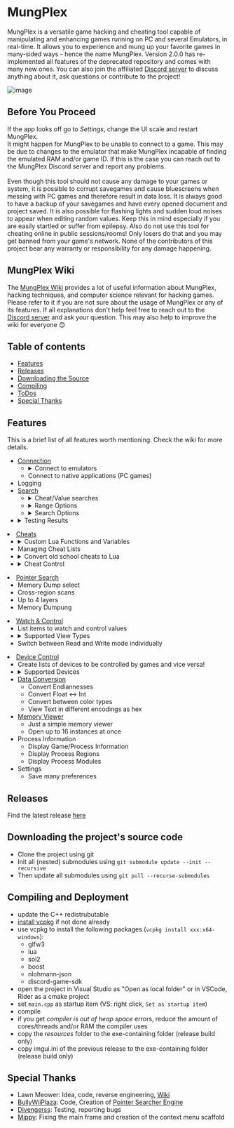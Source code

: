 # MungPlex

MungPlex is a versatile game hacking and cheating tool capable of manipulating and enhancing games running on PC and several Emulators, in real-time. It allows you to experience and mung up your favorite games in many-sided ways - hence the name MungPlex. Version 2.0.0 has re-implemented all features of the deprecated repository and comes with many new ones. You can also join the affiliated [Discord server](https://discord.gg/wU62ZTvQRj) to discuss anything about it, ask questions or contribute to the project!

![image](https://github.com/user-attachments/assets/864c1518-61ee-45c4-85d9-f24635092d40)


## Before You Proceed
If the app looks off go to *Settings*, change the UI scale and restart MungPlex.</br>
It might happen for MungPlex to be unable to connect to a game. This may be due to changes to the emulator that make MungPlex incapable of finding the emulated RAM and/or game ID. If this is the case you can reach out to the MungPlex Discord server and report any problems.</br>
</br>
Even though this tool should not cause any damage to your games or system, it is possible to corrupt savegames and cause bluescreens when messing with PC games and therefore result in data loss. It is always good to have a backup of your savegames and have every opened document and project saved.
It is also possible for flashing lights and sudden loud noises to appear when editing random values. Keep this in mind especially if you are easily startled or suffer from epilepsy.
Also do not use this tool for cheating online in public sessions/rooms! Only losers do that and you may get banned from your game's network.
None of the contributors of this project bear any warranty or responsibility for any damage happening.

## MungPlex Wiki
The [MungPlex Wiki](https://github.com/CosmoCortney/MungPlex/wiki) provides a lot of useful information about MungPlex, hacking techniques, and computer science relevant for hacking games. Please refer to it if you are not sure about the usage of MungPlex or any of its features. If all explanations don't help feel free to reach out to the [Discord server](https://discord.gg/wU62ZTvQRj) and ask your question. This may also help to improve the wiki for everyone 😊

## Table of contents
- [Features](#features)
- [Releases](#releases)
- [Downloading the Source](#downloading)
- [Compiling](#compiling)
- [ToDos](#todo)
- [Special Thanks](#kiitos)

<a name="features"></a>
## Features
This is a brief list of all features worth mentioning. Check the wiki for more details.

<ul>
  <li><a href="https://github.com/CosmoCortney/MungPlex/wiki/Connection-Window">Connection</a>
    <ul>
      <li><details><summary>Connect to emulators</summary>
        <ul>
          <li>Mesen (SNES)</li>
          <li>Project64 (Nintendo 64)</li>
          <li>Dolphin (GameCube, Triforce, Wii, WiiWare)</li>
          <li>Cemu (Wii U)</li>
          <li>Yuzu (Switch) Experimental!</li>
          <li>mGBA (GameBoy (Color/Advance))</li>
          <li>melonDS (Nintendo DS)</li>
          <li>Lime3DS (3DS)</li>
          <li>No$psx (PS1)</li>
          <li>PCSX2 (PS2)</li>
          <li>RPCS3 (PS3)</li>
          <li>PPSSPP (PSP)</li>
          <li>Fusion (Mega Drive, 32X, Mega-CD)</li>
        </ul></details>
      </li>
      <li>Connect to native applications (PC games)</li>
    </ul>
  </li>
  <li>Logging</li>
  <li><a href="https://github.com/CosmoCortney/MungPlex/wiki/Search-Options">Search</a>
    <ul>
      <li><details><summary>Cheat/Value searches</summary>
        <ul>
          <li>Data Types
            <ul>
              <li>Primitives
                <ul>
                  <li>Integers (8, 16, 32, 64 bit) as either signed or unsigned</li>
                  <li>Floats with single and double precision</li>
                </ul>
              </li>
              <li>Arrays
                <ul>
                  <li>Supports unsigned integers</li>
                  <li>wildcards</li>
                </ul>
              </li>
              <li>Colors
                <ul>
                  <li>RGB888 (RGB)</li>
                  <li>RGBA8888 (RGBA)</li>
                  <li>RGB565</li>
                  <li>RGB5A3</li>
                  <li>RGBF</li>
                  <li>RGBAF</li>
                </ul>
              </li>
              <li>String/Text
                <ul>
                  <li>ASCII</li>
                  <li>UTF-8</li>
                  <li>UTF-16 LE</li>
                  <li>UTF-16 BE</li>
                  <li>UTF-32 LE</li>
                  <li>UTF-32 BE</li>
                  <li>Shift-Jis CP932</li>
                  <li>KS X 1001</li>
                  <li>Jis X 0201 Full Width Katakana</li>
                  <li>Jis X 0201 Half Width Katakana</li>
                  <li>ISO-8859-1 - ISO-8859-16</li>
                  <li>Pokémon Gen I English</li>
                  <li>Pokémon Gen I French/German</li>
                  <li>Pokémon Gen I Italian/Spanish</li>
                  <li>Pokémon Gen I Japanese</li>
                </ul>
              </li>
            </ul>
          </li></details>
          <li><details><summary>Range Options</summary>
            <ul>
              <li>Define search range</li>
              <li>Cross-Region searches</li>
              <li>Decide whether to include executable and read-only ranges</li>
              <li>Endianness select</li>
              <li>Region re-reordering</li>
            </ul></details>
          </li>
          <li><details><summary>Search Options</summary>
            <ul>
              <li>Select counter iteration to compare against</li>
              <li>Define value alignment</li>
              <li>Comparison Types
                <ul>
                  <li>Unknown Value</li>
                  <li>Known Value</li>
                </ul>
              </li>
              <li>Condition Types
                <ul>
                  <li>Equal</li>
                  <li>Unequal</li>
                  <li>Greater</li>
                  <li>Greater or Equal</li>
                  <li>Lower</li>
                  <li>Lower or Equal</li>
                  <li>Increased by</li>
                  <li>Decreased by</li>
                  <li>Value Between</li>
                  <li>Value Not Between</li>
                  <li>AND</li>
                  <li>OR</li>
                </ul>
              </li>
              <li>Accuracy
                <ul>
                  <li>applicable on floats and Colors</li>
                </ul>
              </li>
              <li>Cached Searches</li>
              <li>Searches without undo features</li>
              <li>Hex integers</li>
              <li>Case-sensitivity switch for string searches</li>
              <li>On-screen color picker</li>
            </ul></details>
          </li>
        </ul>
      </li>
      <li><details><summary>Testing Results</summary>
        <ul>
          <li>Results List
            <ul>
              <li>Columns for last results, previous results, difference, and real-time</li>
              <li>Poke/write either one value to a specific address or to all selected</li>
              <li>Options to scroll through result pages</li>
              <li>Define the max. amount of results per page</li>
            </ul>
          </li>
        </ul></details>
      </li>
    </ul>
  </li>
  <li><a href="https://github.com/CosmoCortney/MungPlex/wiki/Cheats-Window">Cheats</a>
    <ul>
      <li><details><summary>Custom Lua Functions and Variables</summary>
        <ul>
          <li>Read Functions
            <ul>
              <li>Boolen, integers (signed or unsigned), floats (single, double)</li>
              <li>Arrays of integers (signed or unsigned), floats (single, double)</li>
            </ul>
          </li>
          <li>Write Functions
            <ul>
              <li>Boolen, integers (signed or unsigned), floats (single, double)</li>
              <li>Tables of integers (signed or unsigned), floats (single, double)</li>
            </ul>
          </li>
          <li>RAM Fill and Slide
            <ul>
              <li>integers (signed or unsigned), floats (single, double)</li>
            </ul>
          </li>
          <li>Logging
            <ul>
              <li>Text, boolean integers (signed or unsigned), floats (single, double)</li>
            </ul>
          </li>
          <li>Range Check</li>
          <li>Memory Copy</li>
          <li>Registers
            <ul>
              <li>32 for each, integer, number and bool</li>
              <li>Get Module Addresses</li>
            </ul>
          </li>
        </ul></details>
          <li>Managing Cheat Lists</li>
          <li><details><summary>Convert old school cheats to Lua</summary>
            <ul>
              <li>GCN Action Replay</li>
            </ul></details>
          </li>
          <li><details><summary>Cheat Control</summary>
            <ul>
              <li>Whether to take cheats from list or text field</li>
              <li>Define execution rate</li>
            </ul></details>
          </li>
      </li>
    </ul>
  </li>
  <li><a href="https://github.com/CosmoCortney/MungPlex/wiki/Pointer-Search">Pointer Search</a>
    <ul>
      <li>Memory Dump select</li>
      <li>Cross-region scans</li>
      <li>Up to 4 layers</li>
      <li>Memory Dumpung</li>
    </ul>
  </li>
  <li><a href="https://github.com/CosmoCortney/MungPlex/wiki/Watch-&-Control">Watch & Control</a>
    <ul>
      <li>List items to watch and control values</li>
      <li><details><summary>Supported View Types</summary>
        <ul>
          <li>Integral: Int (8, 16, 32, 64 bit. Signed and unsigned)
            <ul>
              <li>Slider in Write Mode</li>
              <li>Histogram plotting in Read Mode</li>
            </ul>
          </li>
          <li>Float: Signle, Double
            <ul>
              <li>Slider in Write Mode</li>
              <li>Graph plotting in Read Mode</li>
            </ul>
          </li>
          <li>Boolen</li>
          <li>DIP Switch</li>
        </ul></details>
      </li>
      <li>Switch between Read and Write mode individually</li>
    </ul>
  </li>


 <li><a href="https://github.com/CosmoCortney/MungPlex/wiki/Device-Control">Device Control</a>
    <ul>
      <li>Create lists of devices to be controlled by games and vice versa!</li>
      <li><details><summary>Supported Devices</summary>
        <ul>
          <li>Lovense Toys</li>
        </ul></details>
      </li>
  </li>
  <li><a href="https://github.com/CosmoCortney/MungPlex/wiki/Data-Conversion">Data Conversion</a>
    <ul>
      <li>Convert Endiannesses</li>
      <li>Convert Float &lt;-&gt; Int</li>
      <li>Convert between color types</li>
      <li>View Text in different encodings as hex</li>
    </ul>
  </li>
  <li><a href="https://github.com/CosmoCortney/MungPlex/wiki/Memory-Viewer">Memory Viewer</a>
    <ul>
      <li>Just a simple memory viewer</li>
      <li>Open up to 16 instances at once</li>
    </ul>
  </li>
  <li>Process Information
    <ul>
      <li>Display Game/Process Information</li>
      <li>Display Process Regions</li>
      <li>Display Process Modules</li>
    </ul>
  </li>
  <li>Settings
    <ul>
      <li>Save many preferences</li>
    </ul>
  </li>
</ul>

<a name="releases"></a>
## Releases
Find the latest release [here](https://github.com/CosmoCortney/MungPlex/releases/)

<a name="downloading"></a>
## Downloading the project's source code
- Clone the project using git
- Init all (nested) submodules using ``git submodule update --init --recursive``
- Then update all submodules using ``git pull --recurse-submodules``

<a name="compiling"></a>
## Compiling and Deployment
- update the C++ redistrubutable
- [install vcpkg](https://learn.microsoft.com/de-de/vcpkg/get_started/get-started?pivots=shell-powershell) if not done already
- use vcpkg to install the following packages (``vcpkg install xxx:x64-windows``): 
  - glfw3
  - lua
  - sol2
  - boost
  - nlohmann-json
  - discord-game-sdk
- open the project in Visual Studio as "Open as local folder" or in VSCode, Rider as a cmake project
- set ``main.cpp`` as startup item (VS: right click, ``Set as startup item``)
- compile
- if you get *compiler is out of heap space* errors, reduce the amount of cores/threads and/or RAM the compiler uses
- copy the *resources* folder to the exe-containing folder (release build only)
- copy imgui.ini of the previous release to the exe-containing folder (release build only)

<a name="kiitos"></a>
## Special Thanks
- Lawn Meower: Idea, code, reverse engineering, [Wiki](https://github.com/CosmoCortney/MungPlex/wiki)
- [BullyWiiPlaza](https://github.com/BullyWiiPlaza/): Code, Creation of [Pointer Searcher Engine](https://github.com/BullyWiiPlaza/Universal-Pointer-Searcher-Engine)
- [Divengerss](https://www.youtube.com/channel/UCZDBXfuNiVXXb7Wbh_syiDw): Testing, reporting bugs
- [Mippy](https://github.com/Mipppy): Fixing the main frame and creation of the context menu scaffold
